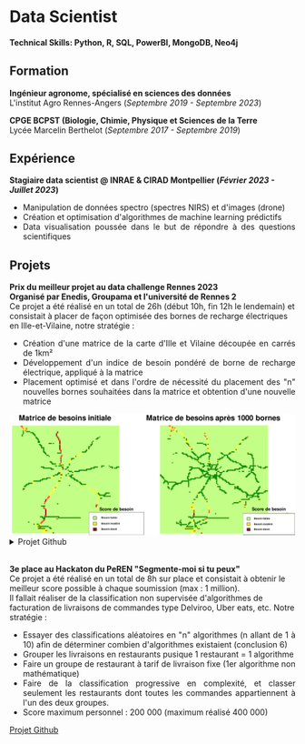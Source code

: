# Data Scientist
#### Technical Skills: Python, R, SQL, PowerBI, MongoDB, Neo4j

## Formation
**Ingénieur agronome, spécialisé en sciences des données**  
L'institut Agro Rennes-Angers (_Septembre 2019 - Septembre 2023_)	

**CPGE BCPST (Biologie, Chimie, Physique et Sciences de la Terre**  
Lycée Marcelin Berthelot (_Septembre 2017 - Septembre 2019_)

## Expérience
**Stagiaire data scientist @ INRAE & CIRAD Montpellier (_Février 2023 - Juillet 2023_)**
- <div align="justify">Manipulation de données spectro (spectres NIRS) et d'images (drone) 
- <div align="justify">Création et optimisation d'algorithmes de machine learning prédictifs
- <div align="justify">Data visualisation poussée dans le but de répondre à des questions scientifiques

## Projets
**Prix du meilleur projet au data challenge Rennes 2023**  
**Organisé par Enedis, Groupama et l'université de Rennes 2**  
Ce projet a été réalisé en un total de 26h (début 10h, fin 12h le lendemain) et consistait à placer de façon optimisée des bornes de recharge électriques en Ille-et-Vilaine, notre stratégie :
- <div align="justify">Création d'une matrice de la carte d'Ille et Vilaine découpée en carrés de 1km²
- <div align="justify">Développement d'un indice de besoin pondéré de borne de recharge électrique, appliqué à la matrice
- <div align="justify">Placement optimisé et dans l'ordre de nécessité du placement des "n" nouvelles bornes souhaitées dans la matrice et obtention d'une nouvelle matrice

<div align="center">
<img width = 800 src="assets/img/matrices_de_besoin.png">
</div>
<details><summary>Projet Github</summary>Les rendus sont la propriété d'Enedis</details>
<br/>

**3e place au Hackaton du PeREN "Segmente-moi si tu peux"**  
Ce projet a été réalisé en un total de 8h sur place et consistait à obtenir le meilleur score possible à chaque soumission (max : 1 million).  
Il fallait réaliser de la classification non supervisée d'algorithmes de facturation de livraisons de commandes type Delviroo, Uber eats, etc. Notre stratégie :
- <div align="justify">Essayer des classifications aléatoires en "n" algorithmes (n allant de 1 à 10) afin de déterminer combien d'algorithmes existaient (conclusion 6)
- <div align="justify">Grouper les livraisons en restaurants pusique 1 restaurant = 1 algorithme
- <div align="justify">Faire un groupe de restaurant à tarif de livraison fixe (1er algorithme non mathématique)
- <div align="justify">Faire de la classification progressive en complexité, et classer seulement les restaurants dont toutes les commandes appartiennent à l'un des deux groupes.
- <div align="justify">Score maximum personnel : 200 000 (maximum réalisé 400 000)
[Projet Github](https://github.com/NielsAdr/Hackaton)

